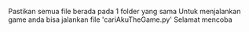 Pastikan semua file berada pada 1 folder yang sama
Untuk menjalankan game anda bisa jalankan file 'cariAkuTheGame.py'
Selamat mencoba
